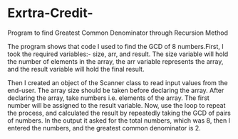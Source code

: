 # Exrtra-Credit-
Program to find Greatest Common Denominator through Recursion Method

The program shows that code I used to find the GCD of 8 numbers.First, I took  the required variables:- size, arr, and result. The size variable will hold the number of elements in the array, the arr variable represents the array, and the result variable will hold the final result.

Then I created an object of the Scanner class to read input values from the end-user. The array size should be taken before declaring the array. After declaring the array, take numbers i.e. elements of the array. The first number will be assigned to the result variable. Now, use the loop to repeat the process, and calculated the result by repeatedly taking the GCD of pairs of numbers. In the output it asked for the total numbers, which was 8, then I entered the numbers, and the greatest common denominator is 2.
